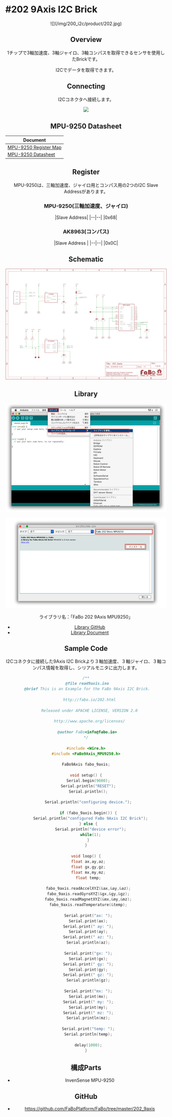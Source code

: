 # #202 9Axis I2C Brick

<center>![](/img/200_i2c/product/202.jpg)
<!--COLORME-->

## Overview
1チップで3軸加速度、3軸ジャイロ、3軸コンパスを取得できるセンサを使用したBrickです。

I2Cでデータを取得できます。

## Connecting
I2Cコネクタへ接続します。

![](/img/100_analog/connect/202_new_with_arduino.jpg)


## MPU-9250 Datasheet
| Document |
| -- |
| [MPU-9250 Register Map](http://43zrtwysvxb2gf29r5o0athu.wpengine.netdna-cdn.com/wp-content/uploads/2015/02/MPU-9250-Register-Map.pdf) |
| [MPU-9250 Datasheet](http://43zrtwysvxb2gf29r5o0athu.wpengine.netdna-cdn.com/wp-content/uploads/2015/02/MPU-9250-Datasheet.pdf) |

## Register
MPU-9250は、三軸加速度、ジャイロ用とコンパス用の2つのI2C Slave Addressがあります。

### MPU-9250(三軸加速度、ジャイロ)
|Slave Address|
|--|--|
|0x68|

### AK8963(コンパス)
|Slave Address |
|--|--|
|0x0C|

## Schematic
![](/img/200_i2c/schematic/202_9axis.png)

## Library


![](/img/common/install_lib.png)

![](/img/200_i2c/docs/202_9axis_docs_001.png)

  ライブラリ名：「FaBo 202 9Axis MPU9250」

- [Library GitHub](https://github.com/FaBoPlatform/FaBo9AXIS-MPU9250-Library)
- [Library Document](http://fabo.io/doxygen/FaBo9AXIS-MPU9250-Library/)

## Sample Code
I2Cコネクタに接続した9Axis I2C Brickより３軸加速度、３軸ジャイロ、３軸コンパス情報を取得し、シリアルモニタに出力します。

```c
/**
 @file read9axis.ino
 @brief This is an Example for the FaBo 9Axis I2C Brick.

   http://fabo.io/202.html

   Released under APACHE LICENSE, VERSION 2.0

   http://www.apache.org/licenses/

 @author FaBo<info@fabo.io>
*/

#include <Wire.h>
#include <FaBo9Axis_MPU9250.h>

FaBo9Axis fabo_9axis;

void setup() {
  Serial.begin(9600);
  Serial.println("RESET");
  Serial.println();

  Serial.println("configuring device.");

  if (fabo_9axis.begin()) {
    Serial.println("configured FaBo 9Axis I2C Brick");
  } else {
    Serial.println("device error");
    while(1);
  }
}

void loop() {
  float ax,ay,az;
  float gx,gy,gz;
  float mx,my,mz;
  float temp;

  fabo_9axis.readAccelXYZ(&ax,&ay,&az);
  fabo_9axis.readGyroXYZ(&gx,&gy,&gz);
  fabo_9axis.readMagnetXYZ(&mx,&my,&mz);
  fabo_9axis.readTemperature(&temp);

  Serial.print("ax: ");
  Serial.print(ax);
  Serial.print(" ay: ");
  Serial.print(ay);
  Serial.print(" az: ");
  Serial.println(az);

  Serial.print("gx: ");
  Serial.print(gx);
  Serial.print(" gy: ");
  Serial.print(gy);
  Serial.print(" gz: ");
  Serial.println(gz);

  Serial.print("mx: ");
  Serial.print(mx);
  Serial.print(" my: ");
  Serial.print(my);
  Serial.print(" mz: ");
  Serial.println(mz);

  Serial.print("temp: ");
  Serial.println(temp);

  delay(1000);
}
```

## 構成Parts
- InvenSense MPU-9250

## GitHub
- https://github.com/FaBoPlatform/FaBo/tree/master/202_9axis
